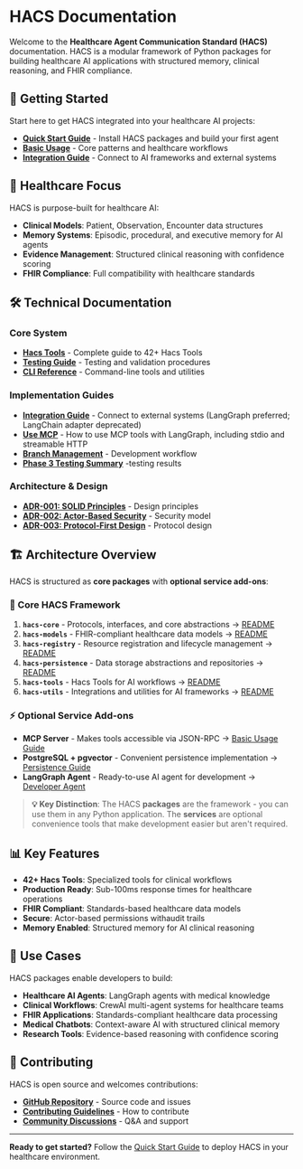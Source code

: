 # HACS Documentation

Welcome to the **Healthcare Agent Communication Standard (HACS)** documentation. HACS is a modular framework of Python packages for building healthcare AI applications with structured memory, clinical reasoning, and FHIR compliance.

## 🚀 **Getting Started**

Start here to get HACS integrated into your healthcare AI projects:

- **[Quick Start Guide](quick-start.md)** - Install HACS packages and build your first agent
- **[Basic Usage](basic-usage.md)** - Core patterns and healthcare workflows
- **[Integration Guide](integrations.md)** - Connect to AI frameworks and external systems

## 🏥 **Healthcare Focus**

HACS is purpose-built for healthcare AI:

- **Clinical Models**: Patient, Observation, Encounter data structures
- **Memory Systems**: Episodic, procedural, and executive memory for AI agents
- **Evidence Management**: Structured clinical reasoning with confidence scoring
- **FHIR Compliance**: Full compatibility with healthcare standards

## 🛠️ **Technical Documentation**

### Core System
- **[Hacs Tools](hacs-tools.md)** - Complete guide to 42+ Hacs Tools
- **[Testing Guide](testing.md)** - Testing and validation procedures
- **[CLI Reference](cli.md)** - Command-line tools and utilities

### Implementation Guides
- **[Integration Guide](integrations.md)** - Connect to external systems (LangGraph preferred; LangChain adapter deprecated)
- **[Use MCP](mcp_langgraph.md)** - How to use MCP tools with LangGraph, including stdio and streamable HTTP
- **[Branch Management](branch-management.md)** - Development workflow
- **[Phase 3 Testing Summary](phase3-testing-summary.md)** -testing results

### Architecture & Design
- **[ADR-001: SOLID Principles](architecture/ADR-001-SOLID-principles-compliance.md)** - Design principles
- **[ADR-002: Actor-Based Security](architecture/ADR-002-actor-based-security.md)** - Security model
- **[ADR-003: Protocol-First Design](architecture/ADR-003-protocol-first-design.md)** - Protocol design

## 🏗️ **Architecture Overview**

HACS is structured as **core packages** with **optional service add-ons**:

### **🧬 Core HACS Framework**
1. **`hacs-core`** - Protocols, interfaces, and core abstractions → [README](../packages/hacs-core/README.md)
2. **`hacs-models`** - FHIR-compliant healthcare data models → [README](../packages/hacs-models/README.md)
3. **`hacs-registry`** - Resource registration and lifecycle management → [README](../packages/hacs-registry/README.md)
4. **`hacs-persistence`** - Data storage abstractions and repositories → [README](../packages/hacs-persistence/README.md)
5. **`hacs-tools`** - Hacs Tools for AI workflows → [README](../packages/hacs-tools/README.md)
6. **`hacs-utils`** - Integrations and utilities for AI frameworks → [README](../packages/hacs-utils/README.md)

### **⚡ Optional Service Add-ons**
- **MCP Server** - Makes tools accessible via JSON-RPC → [Basic Usage Guide](basic-usage.md#mcp-server)
- **PostgreSQL + pgvector** - Convenient persistence implementation → [Persistence Guide](../packages/hacs-persistence/README.md)
- **LangGraph Agent** - Ready-to-use AI agent for development → [Developer Agent](../examples/hacs_developer_agent/README.md)

> **💡 Key Distinction**: The HACS **packages** are the framework - you can use them in any Python application. The **services** are optional convenience tools that make development easier but aren't required.

## 📊 **Key Features**

- **42+ Hacs Tools**: Specialized tools for clinical workflows
- **Production Ready**: Sub-100ms response times for healthcare operations
- **FHIR Compliant**: Standards-based healthcare data models
- **Secure**: Actor-based permissions withaudit trails
- **Memory Enabled**: Structured memory for AI clinical reasoning

## 🎯 **Use Cases**

HACS packages enable developers to build:

- **Healthcare AI Agents**: LangGraph agents with medical knowledge
- **Clinical Workflows**: CrewAI multi-agent systems for healthcare teams
- **FHIR Applications**: Standards-compliant healthcare data processing
- **Medical Chatbots**: Context-aware AI with structured clinical memory
- **Research Tools**: Evidence-based reasoning with confidence scoring

## 🤝 **Contributing**

HACS is open source and welcomes contributions:

- **[GitHub Repository](https://github.com/solanovisitor/hacs-ai)** - Source code and issues
- **[Contributing Guidelines](../CONTRIBUTING.md)** - How to contribute
- **[Community Discussions](https://github.com/solanovisitor/hacs-ai/discussions)** - Q&A and support

---

**Ready to get started?** Follow the [Quick Start Guide](quick-start.md) to deploy HACS in your healthcare environment.